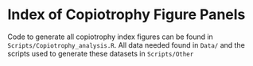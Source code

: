 # Index of Copiotrophy Figure Panels

Code to generate all copiotrophy index figures can be found in `Scripts/Copiotrophy_analysis.R`. All data needed found in `Data/` and the scripts used to generate these datasets in `Scripts/Other`



